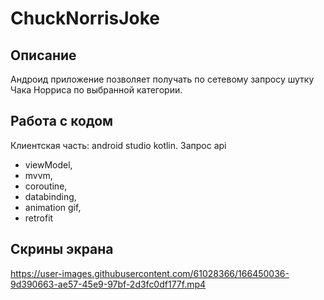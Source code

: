 # ChuckNorrisJoke

## Описание 
Андроид приложение позволяет получать по сетевому запросу шутку Чака Норриса по выбранной категории.

## Работа с кодом 
Клиентская часть: android studio kotlin. Запрос api

- viewModel,<br/>
- mvvm, <br/>
- coroutine, <br/>
- databinding, <br/>
- animation gif,<br/>
- retrofit<br/>

## Скрины экрана 

https://user-images.githubusercontent.com/61028366/166450036-9d390663-ae57-45e9-97bf-2d3fc0df177f.mp4
